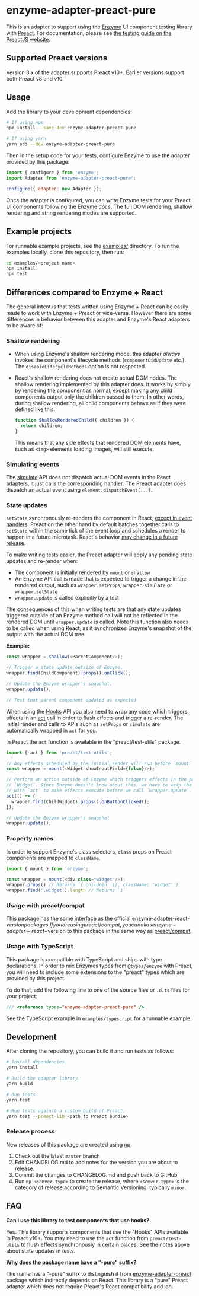 # enzyme-adapter-preact-pure

This is an adapter to support using the [Enzyme](https://airbnb.io/enzyme/) UI
component testing library with [Preact](https://preactjs.com). For documentation, please see [the testing guide on the PreactJS website](https://preactjs.com/guide/v10/unit-testing-with-enzyme).

## Supported Preact versions

Version 3.x of the adapter supports Preact v10+. Earlier versions support both
Preact v8 and v10.

## Usage

Add the library to your development dependencies:

```sh
# If using npm
npm install --save-dev enzyme-adapter-preact-pure

# If using yarn
yarn add --dev enzyme-adapter-preact-pure
```

Then in the setup code for your tests, configure Enzyme to use the adapter
provided by this package:

```js
import { configure } from 'enzyme';
import Adapter from 'enzyme-adapter-preact-pure';

configure({ adapter: new Adapter });
```

Once the adapter is configured, you can write Enzyme tests for your Preact
UI components following the [Enzyme docs](https://airbnb.io/enzyme/).
The full DOM rendering, shallow rendering and string rendering modes are
supported.

## Example projects

For runnable example projects, see the [examples/](examples/) directory. To run the
examples locally, clone this repository, then run:

```sh
cd examples/<project name>
npm install
npm test
```

## Differences compared to Enzyme + React

The general intent is that tests written using Enzyme + React can be easily made
to work with Enzyme + Preact or vice-versa. However there are some differences
in behavior between this adapter and Enzyme's React adapters to be aware of:

### Shallow rendering

- When using Enzyme's shallow rendering mode, this adapter _always_ invokes the
  component's lifecycle methods (`componentDidUpdate` etc.).
  The `disableLifecycleMethods` option is not respected.

- React's shallow rendering does not create actual DOM nodes. The shallow
  rendering implemented by this adapter does. It works by simply by rendering
  the component as normal, except making any child components output only the
  children passed to them. In other words, during shallow rendering, all child
  components behave as if they were defined like this:

  ```js
  function ShallowRenderedChild({ children }) {
    return children;
  }
  ```

  This means that any side effects that rendered DOM elements have, such as `<img>`
  elements loading images, will still execute.

### Simulating events

The [simulate](https://airbnb.io/enzyme/docs/api/ReactWrapper/simulate.html)
API does not dispatch actual DOM events in the React adapters, it just calls
the corresponding handler. The Preact adapter does dispatch an actual event
using `element.dispatchEvent(...)`.

### State updates

`setState` synchronously re-renders the component in React, [except in event
handlers](https://reactjs.org/docs/faq-state.html#when-is-setstate-asynchronous).
Preact on the other hand by default batches together calls to `setState` within
the same tick of the event loop and schedules a render to happen in a future
microtask. React's behavior [may change in a future release](https://stackoverflow.com/a/48610973/434243).

To make writing tests easier, the Preact adapter will apply any pending state
updates and re-render when:

 - The component is initially rendered by `mount` or `shallow`
 - An Enzyme API call is made that is expected to trigger a change in the
   rendered output, such as `wrapper.setProps`, `wrapper.simulate` or
   `wrapper.setState`
 - `wrapper.update` is called explicitly by a test

The consequences of this when writing tests are that any state updates triggered
outside of an Enzyme method call will not be reflected in the rendered DOM until
`wrapper.update` is called. Note this function also needs to be called when using
React, as it synchronizes Enzyme's snapshot of the output with the actual DOM
tree.

**Example:**

```js
const wrapper = shallow(<ParentComponent/>);

// Trigger a state update outsize of Enzyme.
wrapper.find(ChildComponent).props().onClick();

// Update the Enzyme wrapper's snapshot.
wrapper.update();

// Test that parent component updated as expected.
```

When using the [Hooks](https://reactjs.org/docs/hooks-intro.html) API you also
need to wrap any code which triggers effects in an
[act](https://reactjs.org/docs/test-utils.html#act) call in order to flush
effects and trigger a re-render. The initial render and calls to APIs such as
`setProps` or `simulate` are automatically wrapped in `act` for you.

In Preact the `act` function is available in the "preact/test-utils" package.

```js
import { act } from 'preact/test-utils';

// Any effects scheduled by the initial render will run before `mount` returns.
const wrapper = mount(<Widget showInputField={false}/>);

// Perform an action outside of Enzyme which triggers effects in the parent
// `Widget`. Since Enzyme doesn't know about this, we have to wrap the calls
// with `act` to make effects execute before we call `wrapper.update`.
act(() => {
  wrapper.find(ChildWidget).props().onButtonClicked();
});

// Update the Enzyme wrapper's snapshot
wrapper.update();
```

### Property names

In order to support Enzyme's class selectors, `class` props on Preact components
are mapped to `className`.

```js
import { mount } from 'enzyme';

const wrapper = mount(<div class="widget"/>);
wrapper.props() // Returns `{ children: [], className: 'widget' }`
wrapper.find('.widget').length // Returns `1`
```


### Usage with preact/compat

This package has the same interface as the official
enzyme-adapter-react-$version packages. If you are using preact/compat, you can
alias enzyme-adapter-react-$version to this package in the same way as
[preact/compat](https://preactjs.com/guide/switching-to-preact).

### Usage with TypeScript

This package is compatible with TypeScript and ships with type declarations.
In order to mix Enzymes types from `@types/enzyme` with Preact, you will need
to include some extensions to the "preact" types which are provided by this
project.

To do that, add the following line to one of the source files or `.d.ts` files
for your project:

```ts
/// <reference types="enzyme-adapter-preact-pure" />
```

See the TypeScript example in `examples/typescript` for a runnable example.

## Development

After cloning the repository, you can build it and run tests as follows:

```sh
# Install dependencies.
yarn install

# Build the adapter library.
yarn build

# Run tests.
yarn test

# Run tests against a custom build of Preact.
yarn test --preact-lib <path to Preact bundle>
```

### Release process

New releases of this package are created using [np](https://github.com/sindresorhus/np).

1. Check out the latest `master` branch
2. Edit CHANGELOG.md to add notes for the version you are about to release.
3. Commit the changes to CHANGELOG.md and push back to GitHub
4. Run `np <semver-type>` to create the release, where `<semver-type>` is the
   category of release according to Semantic Versioning, typically `minor`.

## FAQ

**Can I use this library to test components that use hooks?**

Yes. This library supports components that use the "Hooks" APIs available in
Preact v10+. You may need to use the `act` function from `preact/test-utils`
to flush effects synchronously in certain places. See the notes above about
state updates in tests.

**Why does the package name have a "-pure" suffix?**

The name has a "-pure" suffix to distinguish it from
[enzyme-adapter-preact](https://github.com/aweary/enzyme-adapter-preact)
package which indirectly depends on React. This library is a "pure" Preact
adapter which does not require Preact's React compatibility add-on.

